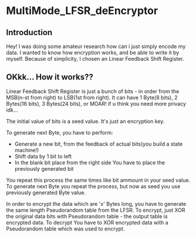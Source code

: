 # MultiMode_LFSR_deEncryptor
## Introduction
Hey! I was doing some amateur research how can i just simply encode my data. I wanted to know how encryption works, and be able to write it by myself.
Because of simplicity, I chosen an Linear Feedback Shift Register.

## OKkk... How it works??

Linear Feedback Shift Register is just a bunch of bits - in order from the MSB(n-st from right) to LSB(1st from right). It can have 1 Byte(8 bits), 2 Bytes(16 bits), 3 Bytes(24 bits), or MOAR! if u think you need more privacy idk...

The initial value of bits is a seed value. It's just an encryption key.

To generate next Byte, you have to perform:

* Generate a new bit, from the feedback of actual bits(you build a state machine!)
* Shift data by 1 bit to left
* In the blank bit place from the right side You have to place the previously generated bit

You repeat this process the same times like bit ammount in your seed value.
To generate next Byte you repeat the process, but now as seed you use previously generated Byte value.

In order to encrypt the data which are 'x' Bytes long, you have to generate the same length Pseudorandom table from the LFSR.
To encrypt, just XOR the original data bits with Pseudorandom table - the output table is encrypted data. To decrypt You have to XOR encrypted data with a Pseudorandom table which was used to encrypt.





